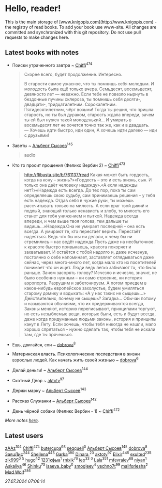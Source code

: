 # Hello, reader!
This is the main storage of [www.knigopis.com](http://www.knigopis.com) - the registry of read books.
To add your book use www-site. All changes are committed and synchronized with this git repository.
Do not use pull requests to make changes here.


## Latest books with notes
* Поиски утраченного завтра ~ [Chiffi](users/105/105831994080785626680-google)<sup>474</sup>
    > Скорее всего, будет продолжение. Интересно.
    > 
    > В старости самое ужасное, что ты помнишь себя молодым.
    > 	И молодость была ещё только вчера.
    > 	Семьдесят, восемьдесят, девяносто лет — неважно. Если тебе не повезло нырнуть в бездонные пучины склероза, ты помнишь себя десяти-, двадцати-, тридцатилетним. Сорокалетним. Пятидесятилетним, чёрт возьми! Тогда ты решил, что пришла старость, но ты был дураком, старость ждала впереди, зачем ты ей был нужен такой молоденький…
    > 	И умирать в восемьдесят лет не хочется точно так же, как и в двадцать.
    > — Хочешь идти быстро, иди один, А хочешь идти далеко — иди с друзьями!

* Заветы ~ [Альберт Сысоев](users/474/47446642-vkontakte)<sup>145</sup>
    > audio

* Кто то просит прощения (Феликс Вербин 2) ~ [Chiffi](users/105/105831994080785626680-google)<sup>473</sup>
    > http://flibusta.site/b/761137/read
    > Какая может быть гордость, когда на кону – жизнь?»«Гордость – это и есть жизнь, сын. И только она даёт человеку надежду».«А если надежды нет?»«Надежда есть всегда. До тех пор, пока ты сам определяешь свою судьбу, сам принимаешь решения – у тебя есть надежда. Отдав себя в чужие руки, ты можешь рассчитывать только на милость. А если враг твой дикий и подлый, знающий только ненависть и злобу, то милость его станет для тебя унижением и пыткой. Надежда всегда впереди, и чем выше твоя голова, тем дальше ты видишь…»Надежда.Она не умирает последней – она есть всегда. А умирают те, кто перестаёт верить. Перестаёт надеяться. Ведь что бы мы ни делали, к чему бы ни стремились – нас ведёт надежда.Пусть даже на несбыточное.
    > к красоте быстро привыкаешь, красота покоряет и захватывает. И остаётся с тобой надолго и, даже исчезнув, постоянно о себе напоминает, заставляет оглядываться даже сейчас, через много-много лет, когда мало кто из посетителей понимает что он ищет.  Люди ведь легко забывают то, что было раньше. Зачем засорять голову? Исчезло и исчезло, значит, не было особенно нужным – ни само строение, ни история аэропорта. Разрушим и забетонируем. А потом приедем в какое-нибудь европейское захолустье, будем умиляться старому домику и вздыхать: «А у нас таких не сыщешь…» Действительно, почему не сыщешь? Загадка…
    > Обычаи потому и называются обычаями, что их придерживаются всегда, Законы меняют, историю переписывают, принципами торгуют, но есть незыблемые вещи, которые были, есть и будут всегда, даже когда придуманные людьми законы, история и принципы канут в Лету.
    > Если хочешь, чтобы тебя никогда не нашли, мало хорошо спрятаться – нужно сделать так, чтобы тебя не искали там, где ты прячешься.

* Ешь, двигайся, спи ~ [dobrova](users/606/6069210-vkontakte)<sup>8</sup>

* Материнская власть. Психологические последствия в жизни взрослых людей. Как начать жить своей жизнью ~ [dobrova](users/606/6069210-vkontakte)<sup>6</sup>

* Делай деньги! ~ [Альберт Сысоев](users/474/47446642-vkontakte)<sup>144</sup>

* Скотный Двор ~ [aktoty](users/275/275766107-vkontakte)<sup>97</sup>

* Держи марку ~ [Альберт Сысоев](users/474/47446642-vkontakte)<sup>143</sup>

* Рассказ Служанки ~ [Альберт Сысоев](users/474/47446642-vkontakte)<sup>142</sup>

* День чёрной собаки (Феликс Вербин - 1) ~ [Chiffi](users/105/105831994080785626680-google)<sup>472</sup>


_More notes [here](latest_books_with_notes.md)._


## Latest users
[zAAz](users/202/202248233-vkontakte)<sup>104</sup> 
[Chiffi](users/105/105831994080785626680-google)<sup>474</sup> 
[butercupa](users/193/193697993-vkontakte)<sup>93</sup> 
[seqquell](users/103/103098990387296691783-google)<sup>0</sup> 
[Альберт Сысоев](users/474/47446642-vkontakte)<sup>145</sup> 
[dobrova](users/606/6069210-vkontakte)<sup>8</sup> 
[ЗаяцЛис](users/112/112388384595246311466-google)<sup>244</sup> 
[Shellena](users/134/13413591548892934957-mailru)<sup>445</sup> 
[Garka](users/115/115753719718250012620-google)<sup>390</sup> 
[Dinara ](users/107/107718177426132290975-google)<sup>20</sup> 
[aktoty](users/275/275766107-vkontakte)<sup>97</sup> 
[Elixir](users/115/115826717712507836033-google)<sup>445</sup> 
[exulted](users/100/100599204551896265722-google)<sup>235</sup> 
[zik999](users/105/105622323107798948661-google)<sup>0</sup> 
[](users/115/115095777313809768381-google)<sup>5</sup> 
[hugo](users/105/105063533945004840111-google)<sup>42</sup> 
[1231кфыа](users/692/692142137-vkontakte)<sup>1</sup> 
[rnixik](users/116/116191270391964650818-google)<sup>76</sup> 
[leo](users/106/106915386474260202605-google)<sup>33</sup> 
[](users/358/358594589-vkontakte)<sup>0</sup> 
[Lala](users/761/76187635-vkontakte)<sup>351</sup> 
[mfevralev](users/140/140966150-vkontakte)<sup>68</sup> 
[niyan](users/110/110517883439678622021-google)<sup>1</sup> 
[Askaliya](users/326/326783541-vkontakte)<sup>46</sup> 
[Shinku](users/109/109176126475581739292-google)<sup>73</sup> 
[isaeva_baby](users/109/109089966297718972425-google)<sup>0</sup> 
[smogleev](users/267/267805152-yandex)<sup>4</sup> 
[vechno7t](users/102/102483077884312127500-google)<sup>99</sup> 
[mailforlesha](users/836/836484549-yandex)<sup>2</sup> 
[Mad Wolf](users/947/94738840-vkontakte)<sup>286</sup> 


_27.07.2024 07:06:14_
